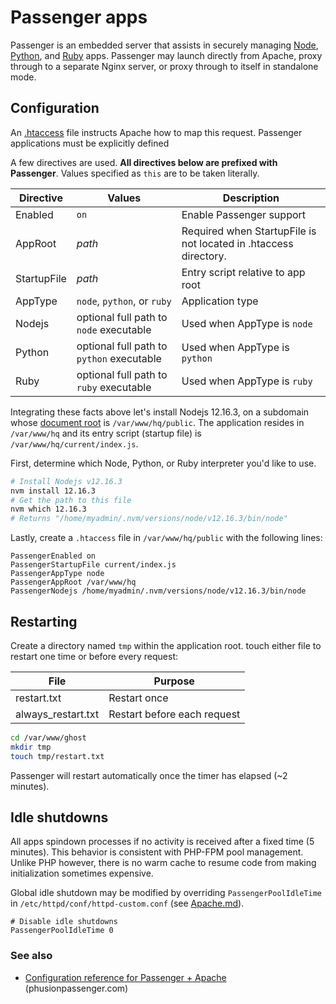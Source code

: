 # Passenger apps

Passenger is an embedded server that assists in securely managing [Node](Node.md), [Python](Python.md), and [Ruby](Ruby.md) apps. Passenger may launch directly from Apache, proxy through to a separate Nginx server, or proxy through to itself in standalone mode.

## Configuration

An [.htaccess](https://kb.apnscp.com/guides/htaccess-guide/) file instructs Apache how to map this request. Passenger applications must be explicitly defined 

A few directives are used. **All directives below are prefixed with Passenger**. Values specified as `this` are to be taken literally.

| Directive   | Values                                    | Description                                                  |
| ----------- | ----------------------------------------- | ------------------------------------------------------------ |
| Enabled     | `on`                                      | Enable Passenger support                                     |
| AppRoot     | *path*                                    | Required when StartupFile is not located in .htaccess directory. |
| StartupFile | *path*                                    | Entry script relative to app root                            |
| AppType     | `node`, `python`, or `ruby`               | Application type                                             |
| Nodejs      | optional full path to `node` executable   | Used when AppType is `node`                                  |
| Python      | optional full path to `python` executable | Used when AppType is `python`                                |
| Ruby        | optional full path to `ruby` executable   | Used when AppType is `ruby`                                  |

Integrating these facts above let's install Nodejs 12.16.3, on a subdomain whose [document root](https://kb.apnscp.com/web-content/where-is-site-content-served-from/) is `/var/www/hq/public`. The application resides in `/var/www/hq` and its entry script (startup file) is `/var/www/hq/current/index.js`.

First, determine which Node, Python, or Ruby interpreter you'd like to use. 

```bash
# Install Nodejs v12.16.3
nvm install 12.16.3
# Get the path to this file
nvm which 12.16.3
# Returns "/home/myadmin/.nvm/versions/node/v12.16.3/bin/node"
```

Lastly, create a `.htaccess` file in `/var/www/hq/public` with the following lines:

```
PassengerEnabled on
PassengerStartupFile current/index.js
PassengerAppType node
PassengerAppRoot /var/www/hq
PassengerNodejs /home/myadmin/.nvm/versions/node/v12.16.3/bin/node
```

## Restarting

Create a directory named `tmp` within the application root. touch either file to restart one time or before every request:

| File               | Purpose                     |
| ------------------ | --------------------------- |
| restart.txt        | Restart once                |
| always_restart.txt | Restart before each request |

```bash
cd /var/www/ghost
mkdir tmp
touch tmp/restart.txt
```

Passenger will restart automatically once the timer has elapsed (~2 minutes).

## Idle shutdowns

All apps spindown processes if no activity is received after a fixed time (5 minutes). This behavior is consistent with PHP-FPM pool management. Unlike PHP however, there is no warm cache to resume code from making initialization sometimes expensive.

Global idle shutdown may be modified by overriding `PassengerPoolIdleTime` in `/etc/httpd/conf/httpd-custom.conf` (see [Apache.md](Apache.md#configuration)).

```
# Disable idle shutdowns
PassengerPoolIdleTime 0
```

### See also

* [Configuration reference for Passenger + Apache](https://www.phusionpassenger.com/library/config/apache/reference) (phusionpassenger.com)
